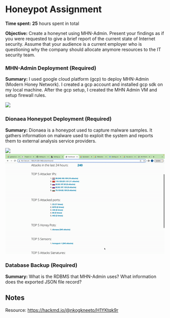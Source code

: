 # Honeypot Assignment

**Time spent:** **25** hours spent in total

**Objective:** Create a honeynet using MHN-Admin. Present your findings as if you were requested to give a brief report of the current state of Internet security. Assume that your audience is a current employer who is questioning why the company should allocate anymore resources to the IT security team.

### MHN-Admin Deployment (Required)

**Summary:** I used google cloud platform (gcp) to deploy MHN-Admin (Modern Honey Network). I created a gcp account and installed gcp sdk on my local machine. After the gcp setup, I created the MHN Admin VM and setup firewall rules.

<img src="mhn.gif">

### Dionaea Honeypot Deployment (Required)

**Summary:** Dionaea is a honeypot used to capture malware samples. It gathers information on malware used to exploit the system and reports them to external analysis service providers.

<img src="honeypot.gif">
<img src="dionaea.gif">

### Database Backup (Required) 

**Summary:** What is the RDBMS that MHN-Admin uses? What information does the exported JSON file record?

## Notes

Resource: https://hackmd.io/@nkogkneeto/H1YKtqk9r

